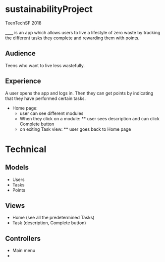 # sustainabilityProject
TeenTechSF 2018 

____ is an app which allows users to live a lifestyle of zero waste by tracking the different tasks they complete and rewarding them with points.

## Audience
Teens who want to live less wastefully.

## Experience
A user opens the app and logs in. Then they can get points by indicating that they have performed certain tasks.
- Home page:
  - user can see different modules
  - When they click on a module:
    ** user sees description and can click Complete button
  - on exiting Task view:
    ** user goes back to Home page

# Technical

## Models
- Users
- Tasks
- Points

## Views
- Home (see all the predetermined Tasks)
- Task (description, Complete button)

## Controllers
- Main menu
- 


